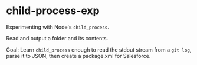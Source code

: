 # child-process-exp

Experimenting with Node's `child_process`.

Read and output a folder and its contents.

Goal: Learn `child_process` enough to read the stdout stream from a `git log`, parse it to JSON, then create a package.xml for Salesforce.
